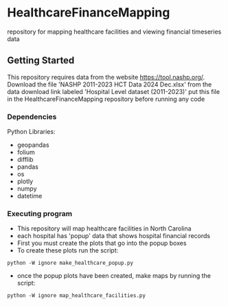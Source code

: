 # HealthcareFinanceMapping
repository for mapping healthcare facilities and viewing financial timeseries data
## Getting Started
This repository requires data from the website https://tool.nashp.org/. Download
the file 'NASHP 2011-2023 HCT Data 2024 Dec.xlsx' from the data download link labeled 'Hospital Level dataset (2011-2023)'
put this file in the HealthcareFinanceMapping repository before running any code

### Dependencies

Python Libraries:

* geopandas
* folium
* difflib
* pandas
* os
* plotly
* numpy
* datetime

### Executing program

* This repository will map healthcare facilities in North Carolina
* each hospital has 'popup' data that shows hospital financial records
* First you must create the plots that go into the popup boxes
* To create these plots run the script:
```
python -W ignore make_healthcare_popup.py
```
* once the popup plots have been created, make maps by running the script:
```
python -W ignore map_healthcare_facilities.py
```



